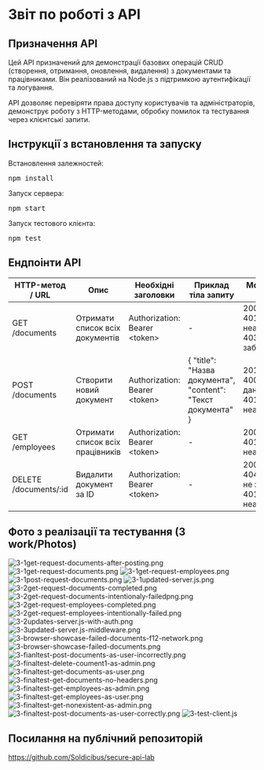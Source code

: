 <h1>Звіт по роботі з API</h1>

<h2>Призначення API</h2>
<p>Цей API призначений для демонстрації базових операцій CRUD (створення, отримання, оновлення, видалення) з документами та працівниками. Він реалізований на Node.js з підтримкою аутентифікації та логування.</p>
<p>API дозволяє перевіряти права доступу користувачів та адміністраторів, демонструє роботу з HTTP-методами, обробку помилок та тестування через клієнтські запити.</p>

<h2>Інструкції з встановлення та запуску</h2>
<p>Встановлення залежностей:</p>
<pre>npm install</pre>
<p>Запуск сервера:</p>
<pre>npm start</pre>
<p>Запуск тестового клієнта:</p>
<pre>npm test</pre>

<h2>Ендпоінти API</h2>
<table>
  <thead>
    <tr>
      <th>HTTP-метод / URL</th>
      <th>Опис</th>
      <th>Необхідні заголовки</th>
      <th>Приклад тіла запиту</th>
      <th>Можливі коди відповіді</th>
    </tr>
  </thead>
  <tbody>
    <tr>
      <td>GET /documents</td>
      <td>Отримати список всіх документів</td>
      <td>Authorization: Bearer &lt;token&gt;</td>
      <td>-</td>
      <td>200 – успішно<br>401 – неавторизовано<br>403 – заборонено</td>
    </tr>
    <tr>
      <td>POST /documents</td>
      <td>Створити новий документ</td>
      <td>Authorization: Bearer &lt;token&gt;</td>
      <td>{ "title": "Назва документа", "content": "Текст документа" }</td>
      <td>201 – створено<br>400 – помилка даних<br>401 – неавторизовано</td>
    </tr>
    <tr>
      <td>GET /employees</td>
      <td>Отримати список всіх працівників</td>
      <td>Authorization: Bearer &lt;token&gt;</td>
      <td>-</td>
      <td>200 – успішно<br>401 – неавторизовано</td>
    </tr>
    <tr>
      <td>DELETE /documents/:id</td>
      <td>Видалити документ за ID</td>
      <td>Authorization: Bearer &lt;token&gt;</td>
      <td>-</td>
      <td>200 – успішно<br>404 – документ не знайдено<br>401 – неавторизовано</td>
    </tr>
  </tbody>
</table>

<h2>Фото з реалізації та тестування (3 work/Photos)</h2>

<!-- Початок основних фото -->
<img src="https://github.com/Soldicibus/KPZ-Kursov/blob/main/3%20work/Photos/3-1get-request-documents-after-posting.png" alt="3-1get-request-documents-after-posting.png">
<img src="https://github.com/Soldicibus/KPZ-Kursov/blob/main/3%20work/Photos/3-1get-request-documents.png" alt="3-1get-request-documents.png">
<img src="https://github.com/Soldicibus/KPZ-Kursov/blob/main/3%20work/Photos/3-1get-request-employees.png" alt="3-1get-request-employees.png">
<img src="https://github.com/Soldicibus/KPZ-Kursov/blob/main/3%20work/Photos/3-1post-request-documents.png" alt="3-1post-request-documents.png">
<img src="https://github.com/Soldicibus/KPZ-Kursov/blob/main/3%20work/Photos/3-1updated-server.js.png" alt="3-1updated-server.js.png">
<img src="https://github.com/Soldicibus/KPZ-Kursov/blob/main/3%20work/Photos/3-2get-request-documents-completed.png" alt="3-2get-request-documents-completed.png">
<img src="https://github.com/Soldicibus/KPZ-Kursov/blob/main/3%20work/Photos/3-2get-request-documents-intentionaly-failedpng.png" alt="3-2get-request-documents-intentionaly-failedpng.png">
<img src="https://github.com/Soldicibus/KPZ-Kursov/blob/main/3%20work/Photos/3-2get-request-employees-completed.png" alt="3-2get-request-employees-completed.png">
<img src="https://github.com/Soldicibus/KPZ-Kursov/blob/main/3%20work/Photos/3-2get-request-employees-intentionally-failed.png" alt="3-2get-request-employees-intentionally-failed.png">
<img src="https://github.com/Soldicibus/KPZ-Kursov/blob/main/3%20work/Photos/3-2updates-server.js-with-auth.png" alt="3-2updates-server.js-with-auth.png">
<img src="https://github.com/Soldicibus/KPZ-Kursov/blob/main/3%20work/Photos/3-3updated-server.js-middleware.png" alt="3-3updated-server.js-middleware.png">
<img src="https://github.com/Soldicibus/KPZ-Kursov/blob/main/3%20work/Photos/3-browser-showcase-failed-documents-f12-network.png" alt="3-browser-showcase-failed-documents-f12-network.png">
<img src="https://github.com/Soldicibus/KPZ-Kursov/blob/main/3%20work/Photos/3-browser-showcase-failed-documents.png" alt="3-browser-showcase-failed-documents.png">
<img src="https://github.com/Soldicibus/KPZ-Kursov/blob/main/3%20work/Photos/3-fianltest-post-documents-as-user-incorrectly.png" alt="3-fianltest-post-documents-as-user-incorrectly.png">

<!-- Finaltest фото в кінці -->
<img src="https://github.com/Soldicibus/KPZ-Kursov/blob/main/3%20work/Photos/3-finaltest-delete-coument1-as-admin.png" alt="3-finaltest-delete-coument1-as-admin.png">
<img src="https://github.com/Soldicibus/KPZ-Kursov/blob/main/3%20work/Photos/3-finaltest-get-documents-as-user.png" alt="3-finaltest-get-documents-as-user.png">
<img src="https://github.com/Soldicibus/KPZ-Kursov/blob/main/3%20work/Photos/3-finaltest-get-documents-no-headers.png" alt="3-finaltest-get-documents-no-headers.png">
<img src="https://github.com/Soldicibus/KPZ-Kursov/blob/main/3%20work/Photos/3-finaltest-get-employees-as-admin.png" alt="3-finaltest-get-employees-as-admin.png">
<img src="https://github.com/Soldicibus/KPZ-Kursov/blob/main/3%20work/Photos/3-finaltest-get-employees-as-user.png" alt="3-finaltest-get-employees-as-user.png">
<img src="https://github.com/Soldicibus/KPZ-Kursov/blob/main/3%20work/Photos/3-finaltest-get-nonexistent-as-admin.png" alt="3-finaltest-get-nonexistent-as-admin.png">
<img src="https://github.com/Soldicibus/KPZ-Kursov/blob/main/3%20work/Photos/3-finaltest-post-documents-as-user-correctly.png" alt="3-finaltest-post-documents-as-user-correctly.png">

<!-- test-client.js в самому кінці -->
<img src="https://github.com/Soldicibus/KPZ-Kursov/blob/main/3%20work/Photos/3-test-client.js.png" alt="3-test-client.js">


<h2>Посилання на публічний репозиторій</h2>
<p><a href="https://github.com/Soldicibus/secure-api-lab">https://github.com/Soldicibus/secure-api-lab</a></p>
